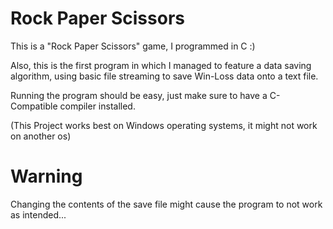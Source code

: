 # Rock Paper Scissors

This is a "Rock Paper Scissors" game, I programmed in C :)

Also, this is the first program in which I managed to feature a data saving algorithm, using basic file streaming to save Win-Loss data onto a text file.

Running the program should be easy, just make sure to have a C-Compatible compiler installed.

(This Project works best on Windows operating systems, it might not work on another os)

# Warning

Changing the contents of the save file might cause the program to not work as intended...
